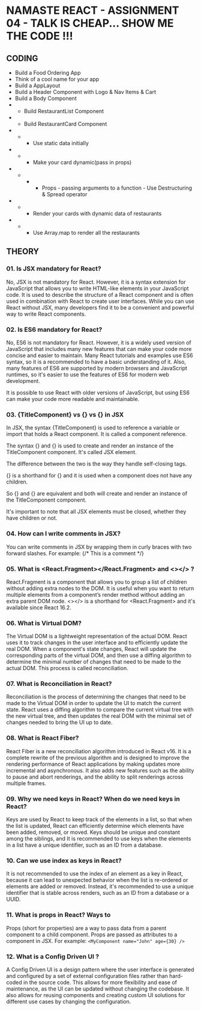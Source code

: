 # NAMASTE REACT - ASSIGNMENT 04 - TALK IS CHEAP... SHOW ME THE CODE !!!

## CODING
- Build a Food Ordering App
- Think of a cool name for your app
- Build a AppLayout
- Build a Header Component with Logo & Nav Items & Cart
- Build a Body Component
- - Build RestaurantList Component
- - Build RestaurantCard Component
- - - Use static data initially
- - - Make your card dynamic(pass in props)
- - - - Props - passing arguments to a function - Use Destructuring & Spread operator
- - - Render your cards with dynamic data of restaurants
- - - Use Array.map to render all the restaurants

## THEORY

### 01. Is JSX mandatory for React?
No, JSX is not mandatory for React. However, it is a syntax extension for JavaScript that allows you to write HTML-like elements in your JavaScript code. It is used to describe the structure of a React component and is often used in combination with React to create user interfaces. While you can use React without JSX, many developers find it to be a convenient and powerful way to write React components.

### 02. Is ES6 mandatory for React?
No, ES6 is not mandatory for React. However, it is a widely used version of JavaScript that includes many new features that can make your code more concise and easier to maintain.
Many React tutorials and examples use ES6 syntax, so it is a recommended to have a basic understanding of it. Also, many features of ES6 are supported by modern browsers and JavaScript runtimes, so it's easier to use the features of ES6 for modern web development.

It is possible to use React with older versions of JavaScript, but using ES6 can make your code more readable and maintainable.

### 03. {TitleComponent} vs {<TitleComponent/>} vs {<TitleComponent></TitleComponent>} in JSX
In JSX, the syntax {TitleComponent} is used to reference a variable or import that holds a React component. It is called a component reference.

The syntax {<TitleComponent/>} and {<TitleComponent></TitleComponent>} is used to create and render an instance of the TitleComponent component. It's called JSX element.

The difference between the two is the way they handle self-closing tags.

{<TitleComponent/>} is a shorthand for {<TitleComponent></TitleComponent>} and it is used when a component does not have any children.

So {<TitleComponent/>} and {<TitleComponent></TitleComponent>} are equivalent and both will create and render an instance of the TitleComponent component.

It's important to note that all JSX elements must be closed, whether they have children or not.

### 04. How can I write comments in JSX?
You can write comments in JSX by wrapping them in curly braces with two forward slashes. For example: {/* This is a comment */}

### 05. What is <React.Fragment></React.Fragment> and <></> ?
React.Fragment is a component that allows you to group a list of children without adding extra nodes to the DOM. It is useful when you want to return multiple elements from a component’s render method without adding an extra parent DOM node. <></> is a shorthand for <React.Fragment> and it's available since React 16.2.

### 06. What is Virtual DOM?
The Virtual DOM is a lightweight representation of the actual DOM. React uses it to track changes in the user interface and to efficiently update the real DOM. When a component's state changes, React will update the corresponding parts of the virtual DOM, and then use a diffing algorithm to determine the minimal number of changes that need to be made to the actual DOM. This process is called reconciliation.

### 07. What is Reconciliation in React?
Reconciliation is the process of determining the changes that need to be made to the Virtual DOM in order to update the UI to match the current state. React uses a diffing algorithm to compare the current virtual tree with the new virtual tree, and then updates the real DOM with the minimal set of changes needed to bring the UI up to date.

### 08. What is React Fiber?
React Fiber is a new reconciliation algorithm introduced in React v16. It is a complete rewrite of the previous algorithm and is designed to improve the rendering performance of React applications by making updates more incremental and asynchronous. It also adds new features such as the ability to pause and abort renderings, and the ability to split renderings across multiple frames.

### 09. Why we need keys in React? When do we need keys in React?
Keys are used by React to keep track of the elements in a list, so that when the list is updated, React can efficiently determine which elements have been added, removed, or moved. Keys should be unique and constant among the siblings, and It is recommended to use keys when the elements in a list have a unique identifier, such as an ID from a database.

### 10. Can we use index as keys in React?
It is not recommended to use the index of an element as a key in React, because it can lead to unexpected behavior when the list is re-ordered or elements are added or removed. Instead, it's recommended to use a unique identifier that is stable across renders, such as an ID from a database or a UUID.

### 11. What is props in React? Ways to
Props (short for properties) are a way to pass data from a parent component to a child component. Props are passed as attributes to a component in JSX. For example: ```<MyComponent name="John" age={30} />```

### 12. What is a Config Driven UI ?
A Config Driven UI is a design pattern where the user interface is generated and configured by a set of external configuration files rather than hard-coded in the source code. This allows for more flexibility and ease of maintenance, as the UI can be updated without changing the codebase. It also allows for reusing components and creating custom UI solutions for different use cases by changing the configuration.